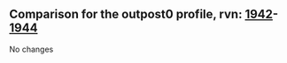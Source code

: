 ## Comparison for the outpost0 profile, rvn: [1942](https://github.com/PRO100KatYT/FortniteProfileRevisions/tree/main/profiles/outpost0/1942%20outpost0.json)-[1944](https://github.com/PRO100KatYT/FortniteProfileRevisions/tree/main/profiles/outpost0/1944%20outpost0.json)

No changes
